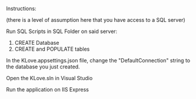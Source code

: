 Instructions:

(there is a level of assumption here that you have access to a SQL server)

Run SQL Scripts in SQL Folder on said server:
  1. CREATE Database
  2. CREATE and POPULATE tables

In the KLove.appsettings.json file, change the "DefaultConnection" string to the database you just created.

Open the KLove.sln in Visual Studio

Run the application on IIS Express
